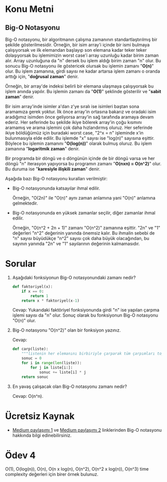 # Konu Metni

## Big-O Notasyonu

Big-O notasyonu, bir algoritmanın çalışma zamanının standartlaştırılmış bir şekilde gösterilmesidir. Örneğin, bir isim array'i içinde bir ismi bulmaya çalışıyorsak ve ilk elemandan başlayıp son elemana kadar teker teker dolaşıyorsak bu işlemimizin worst case'i array uzunluğu kadar birim zaman alır. Array uzunluğuna da "n" dersek bu işlem aldığı birim zaman "n" olur. Bu sonucu Big-O notasyonu ile göstericek olursak bu işlemin zamanı "**O(n)**" olur. Bu işlem zamanına, girdi sayısı ne kadar artarsa işlem zamanı o oranda arttığı için, "**doğrusal zaman**" denir.

Örneğin, bir array'de indeksi belirli bir elemana ulaşmaya çalışıyorsak bu işlem anında yapılır. Bu işlemin zamanı da "**O(1)**" şeklinde gösterilir ve "**sabit zaman**" denir.

Bir isim array'inde isimler a'dan z'ye sıralı ise isimleri baştan sona aramamıza gerek yoktur. İlk önce array'in ortasına bakarız ve oradaki isim aradığımız isimden önce geliyorsa array'in sağ tarafında aramaya devam ederiz. Her seferinde bu şekilde ikiye bölerek array'in çoğu kısmını aramamış ve arama işlemini çok daha hızlandırmış oluruz. Her seferinde ikiye böldüğümüz için buradaki worst case, "2^x = n" işleminde x'in bulunmasıyla elde edilir. Bu işlemde "x" sayısı ise "log(n)" sayısına eşittir. Böylece bu işlemin zamanını "**O(log(n))**" olarak bulmuş oluruz. Bu işlem zamanına "**logaritmik zaman**" denir.

Bir programda bir döngü ve o döngünün içinde de bir döngü varsa ve her döngü "n" iterasyon yapıyorsa bu programın zamanı "**O(nxn) = O(n^2)**" olur. Bu duruma ise "**karesiyle ilişkili zaman**" denir.

Aşağıda bazı Big-O notasyonu kuralları verilmiştir:

* Big-O notasyonunda katsayılar ihmal edilir.

  Örneğin, "O(2n)" ile "O(n)" aynı zaman anlamına yani "O(n)" anlamına gelmektedir.

* Big-O notasyonunda en yüksek zamanlar seçilir, diğer zamanlar ihmal edilir.

  Örneğin, "O(n^2 + 2n + 1)" zamanı "O(n^2)" zamanına eşittir. "2n" ve "1" değerleri "n^2" değerinin yanında önemsiz kalır. Bu ihmalin sebebi de "n" sayısı büyüdükçe "n^2" sayısı çok daha büyük olacağından, bu sayının yanında "2n" ve "1" sayılarının değerinin kalmamasıdır.



# Sorular

1. Aşağıdaki fonksiyonun Big-O notasyonundaki zamanı nedir?

   ````python
   def faktoriyel(x):
       if x == 0:
           return 1
       return x * faktoriyel(x-1)
   ````

   Cevap: Yukarıdaki faktöriyel fonksiyonunda girdi "n" ise yapılan çarpma işlemi sayısı da "n" olur. Sonuç olarak bu fonksiyonun Big-O notasyonu "O(n)" olur.

2. Big-O notasyonu "O(n^2)" olan bir fonksiyon yazınız.

   Cevap:

   ````python
   def carp(liste):
       """listenin her elemanını birbiriyle çarparak tüm çarpımları toplar"""
       sonuc = 0
       for i in range(len(liste)):
           for j in liste[i:]:
               sonuc += liste[i] * j
       return sonuc
   ````

3. En yavaş çalışacak olan Big-O notasyonu zamanı nedir?

   Cevap: O(n^n).

# Ücretsiz Kaynak

* [Medium paylaşımı 1](https://medium.com/kodcular/nedir-bu-big-o-notation-b8b9f1416d30) ve [Medium paylaşımı 2](https://medium.com/@sgoksel/algoritma-analizi-ve-big-o-notasyonu-3b7aefa8a051) linklerinden Big-O notasyonu hakkında bilgi edinebilirsiniz.



# Ödev 4

O(1), O(log(n)), O(n), O(n x log(n), O(n^2), O(n^2 x log(n)), O(n^3) time complexity değerleri için birer örnek bulunuz.

